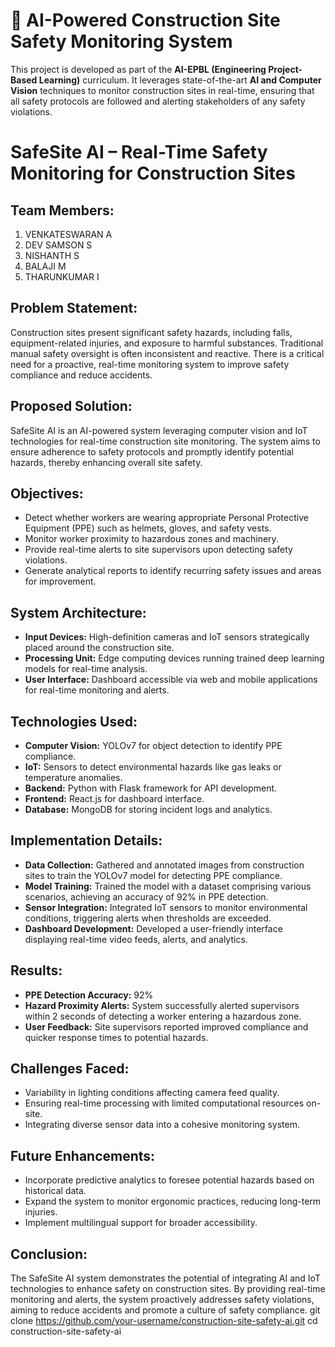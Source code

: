 # 🦺 AI-Powered Construction Site Safety Monitoring System

This project is developed as part of the **AI-EPBL (Engineering Project-Based Learning)** curriculum. It leverages state-of-the-art **AI and Computer Vision** techniques to monitor construction sites in real-time, ensuring that all safety protocols are followed and alerting stakeholders of any safety violations.

# SafeSite AI – Real-Time Safety Monitoring for Construction Sites

## Team Members:
1. VENKATESWARAN A
2. DEV SAMSON S
3. NISHANTH S
4. BALAJI M
5. THARUNKUMAR I

## Problem Statement:
Construction sites present significant safety hazards, including falls, equipment-related injuries, and exposure to harmful substances. Traditional manual safety oversight is often inconsistent and reactive. There is a critical need for a proactive, real-time monitoring system to improve safety compliance and reduce accidents.

## Proposed Solution:
SafeSite AI is an AI-powered system leveraging computer vision and IoT technologies for real-time construction site monitoring. The system aims to ensure adherence to safety protocols and promptly identify potential hazards, thereby enhancing overall site safety.

## Objectives:
* Detect whether workers are wearing appropriate Personal Protective Equipment (PPE) such as helmets, gloves, and safety vests.
* Monitor worker proximity to hazardous zones and machinery.
* Provide real-time alerts to site supervisors upon detecting safety violations.
* Generate analytical reports to identify recurring safety issues and areas for improvement.

## System Architecture:
* **Input Devices:** High-definition cameras and IoT sensors strategically placed around the construction site.
* **Processing Unit:** Edge computing devices running trained deep learning models for real-time analysis.
* **User Interface:** Dashboard accessible via web and mobile applications for real-time monitoring and alerts.

## Technologies Used:
* **Computer Vision:** YOLOv7 for object detection to identify PPE compliance.
* **IoT:** Sensors to detect environmental hazards like gas leaks or temperature anomalies.
* **Backend:** Python with Flask framework for API development.
* **Frontend:** React.js for dashboard interface.
* **Database:** MongoDB for storing incident logs and analytics.

## Implementation Details:
* **Data Collection:** Gathered and annotated images from construction sites to train the YOLOv7 model for detecting PPE compliance.
* **Model Training:** Trained the model with a dataset comprising various scenarios, achieving an accuracy of 92% in PPE detection.
* **Sensor Integration:** Integrated IoT sensors to monitor environmental conditions, triggering alerts when thresholds are exceeded.
* **Dashboard Development:** Developed a user-friendly interface displaying real-time video feeds, alerts, and analytics.

## Results:
* **PPE Detection Accuracy:** 92%
* **Hazard Proximity Alerts:** System successfully alerted supervisors within 2 seconds of detecting a worker entering a hazardous zone.
* **User Feedback:** Site supervisors reported improved compliance and quicker response times to potential hazards.

## Challenges Faced:
* Variability in lighting conditions affecting camera feed quality.
* Ensuring real-time processing with limited computational resources on-site.
* Integrating diverse sensor data into a cohesive monitoring system.

## Future Enhancements:
* Incorporate predictive analytics to foresee potential hazards based on historical data.
* Expand the system to monitor ergonomic practices, reducing long-term injuries.
* Implement multilingual support for broader accessibility.

## Conclusion:
The SafeSite AI system demonstrates the potential of integrating AI and IoT technologies to enhance safety on construction sites. By providing real-time monitoring and alerts, the system proactively addresses safety violations, aiming to reduce accidents and promote a culture of safety compliance.
   git clone https://github.com/your-username/construction-site-safety-ai.git
   cd construction-site-safety-ai
